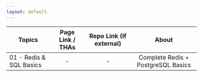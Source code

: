 ```yaml
---
layout: default
---
```


| Topics                  | Page Link / THAs | Repo Link (If external) |               About                |
| ----------------------- | :--------------: | :---------------------: | :--------------------------------: |
| 01 - Redis & SQL Basics |        -         |            -            | Complete Redis + PostgreSQL Basics |
